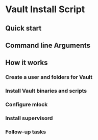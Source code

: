 # Vault Install Script

## Quick start

## Command line Arguments

## How it works

### Create a user and folders for Vault

### Install Vault binaries and scripts

### Configure mlock

### Install supervisord

### Follow-up tasks
